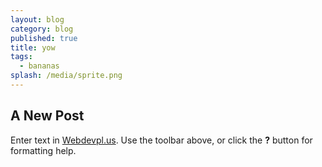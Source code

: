 ```yaml
---
layout: blog
category: blog
published: true
title: yow
tags:
  - bananas
splash: /media/sprite.png
---
```

## A New Post

Enter text in [Webdevpl.us](https://webdevpl.us/). Use the toolbar above, or click the **?** button for formatting help.
